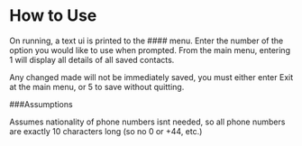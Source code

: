 How to Use
==========

On running, a text ui is printed to the #### menu. Enter the number of the option
you would like to use when prompted.
From the main menu, entering 1 will display all details of all saved contacts.

Any changed made will not be immediately saved, you must either enter Exit at
the main menu, or 5 to save without quitting.




###Assumptions

Assumes nationality of phone numbers isnt needed, so all phone numbers are exactly 10
characters long (so no 0 or +44, etc.)